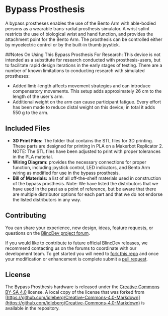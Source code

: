 # Bypass Prosthesis
A bypass prostheses enables the use of the Bento Arm with able-bodied persons as a wearable trans-radial prosthesis simulator. A wrist splint restricts the use of biological wrist and hand function, and provides the attachment point for the Bento Arm. The prosthesis can be controlled either by myoelectric control or by the built-in thumb joystick.

##Notes On Using This Bypass Prosthesis For Research:
This device is not intended as a substitute for research conducted with prosthesis-users, but to facilitate rapid design iterations in the early stages of testing. There are a number of known limitations to conducting research with simulated prostheses:
* Added limb-length affects movement strategies and can introduce compensatory movements. This setup adds approximately 26 cm to the length of the user's arm.
* Additional weight on the arm can cause participant fatigue. Every effort has been made to reduce distal weight on this device; in total it adds 550 g to the arm.

## Included Files

* __3D Print Files:__ The folder that contains the STL files for 3D printing. These parts are designed for printing in PLA on a Makerbot Replicator 2. NOTE: The STL files have been adjusted to print with proper tolerances in the PLA material.
* __Wiring Diagram:__ provides the necessary connections for proper function, including joystick control, LED indicators, and Bento Arm wiring as modified for use in the bypass prosthesis.
* __Bill of Materials:__ a list of all off-the-shelf materials used in construction of the bypass prosthesis. Note: We have listed the distributors that we have used in the past as a point of reference, but be aware that there are multiple distributor options for each part and that we do not endorse the listed distributors in any way.

## Contributing
You can share your experience, new design, ideas, feature requests, or questions on the [BlincDev project forum](https://blincdev.ca/forum/).

If you would like to contribute to future official BlincDev releases, we recommend contacting us on the forums to coordinate with our development team. To get started you will need to [fork this repo](https://help.github.com/articles/using-pull-requests/) and once your modification or enhancement is complete submit a [pull request](https://help.github.com/articles/using-pull-requests/).

## License
The Bypass Prosthesis hardware is released under the [Creative Commons BY-SA 4.0](http://creativecommons.org/licenses/by-sa/4.0/) license. A local copy of the license that was forked from [https://github.com/idleberg/Creative-Commons-4.0-Markdown](https://github.com/idleberg/Creative-Commons-4.0-Markdown) is available in the repository.
